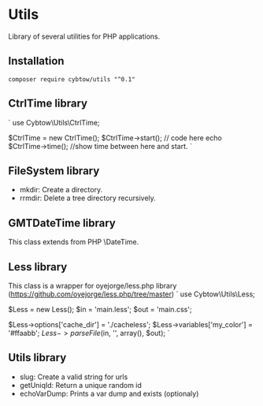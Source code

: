 # Utils

Library of several utilities for PHP applications.


Installation
------------

    composer require cybtow/utils "^0.1"


CtrlTime library
----------------
`
use Cybtow\Utils\CtrlTime;

$CtrlTime = new CtrlTime();
$CtrlTime->start();
// code here
echo $CtrlTime->time(); //show time between here and start.
`

FileSystem library
------------------
* mkdir: Create a directory.
* rrmdir: Delete a tree directory recursively.


GMTDateTime library
-------------------
This class extends from PHP \DateTime.


Less library
------------
This class is a wrapper for oyejorge/less.php library (https://github.com/oyejorge/less.php/tree/master)
`
use Cybtow\Utils\Less;

$Less = new Less();
$in = 'main.less';
$out = 'main.css';

$Less->options['cache_dir'] = './cacheless';
$Less->variables['my_color'] = '#ffaabb';
$Less->parseFile($in, '', array(), $out);
`

Utils library
-------------
* slug: Create a valid string for urls
* getUniqId: Return a unique random id
* echoVarDump: Prints a var dump and exists (optionaly)
